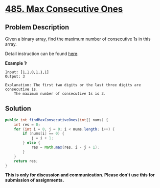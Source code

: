 # [485. Max Consecutive Ones][title]

## Problem Description

Given a binary array, find the maximum number of consecutive 1s in this array.

Detail instruction can be found [here][title].

**Example 1:**

```
Input: [1,1,0,1,1,1]
Output: 3

Explanation: The first two digits or the last three digits are consecutive 1s.
    The maximum number of consecutive 1s is 3.
```

## Solution

```java
public int findMaxConsecutiveOnes(int[] nums) {
    int res = 0;
    for (int i = 0, j = 0; i < nums.length; i++) {
        if (nums[i] == 0) {
            j = i + 1;
        } else {
            res = Math.max(res, i - j + 1);
        }
    }
    return res;
}
```

**This is only for discussion and communication. Please don't use this for submission of assignments.**

[title]: https://leetcode.com/problems/max-consecutive-ones/